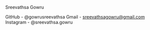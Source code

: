 Sreevathsa Gowru

GitHub - @gowrusreevathsa
Gmail - sreevathsagowru@gmail.com
Instagram - @sreevathsa.gowru